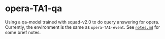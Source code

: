 # opera-TA1-qa

Using a qa-model trained with squad-v2.0 to do query answering for opera.
Currently, the environment is the same as `opera-TA1-event`.
See [`notes.md`](notes.md) for some brief notes.
